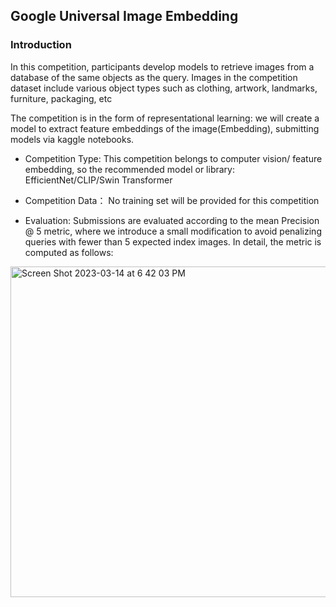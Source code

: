 ## Google Universal Image Embedding

### Introduction

In this competition, participants develop models to retrieve images from a database of the same objects as the query. Images in the competition dataset include various object types such as clothing, artwork, landmarks, furniture, packaging, etc

The competition is in the form of representational learning: we will create a model to extract feature embeddings of the image(Embedding), submitting models via kaggle notebooks. 

* Competition Type: This competition belongs to computer vision/ feature embedding, so the recommended model or library: EfficientNet/CLIP/Swin Transformer

* Competition Data： No training set will be provided for this competition

* Evaluation: Submissions are evaluated according to the mean Precision @ 5 metric, where we introduce a small modification to avoid penalizing queries with fewer than 5 expected index images. In detail, the metric is computed as follows:

<img width="529" alt="Screen Shot 2023-03-14 at 6 42 03 PM" src="https://user-images.githubusercontent.com/59128675/225158226-00cb012f-64b2-4f08-b9a4-3f8bb3be5660.png">

